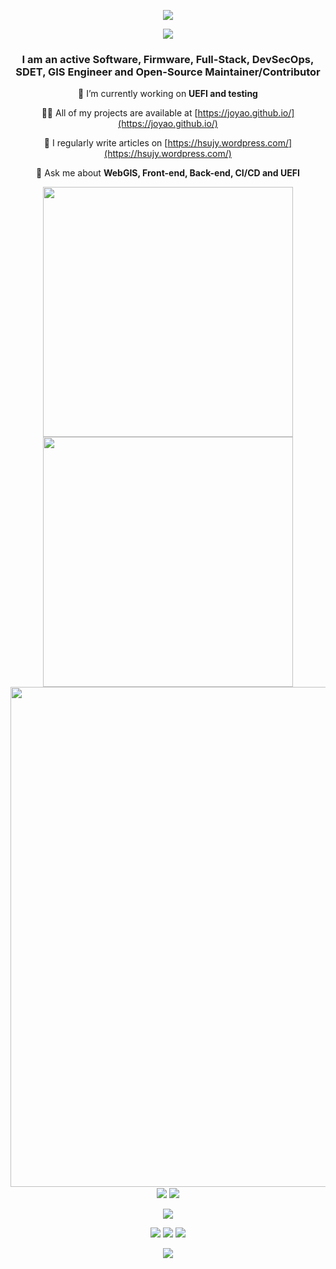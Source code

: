 <!-- https://github.com/kyechan99/capsule-render -->
<p align="center">
<img src="https://capsule-render.vercel.app/api?type=Venom&color=timeGradient&height=200&&section=header&text=I%20am%20joyao!&fontAlign=50&fontAlignY=50&animation=twinkling" />
</p>



<!-- https://github.com/DenverCoder1/readme-typing-svg -->
<p align="center">
<img src="https://readme-typing-svg.demolab.com?font=Orbitron&size=25&pause=1000&center=true&vCenter=true&random=false&width=600&lines=Welcome+to+my+GitHub+profile+page!" />
</p>

<h3 align="center">I am an active Software, Firmware, Full-Stack, DevSecOps, SDET, GIS Engineer and Open-Source Maintainer/Contributor</h3>

<div align="center">

🌱 I’m currently working on **UEFI and testing**

👨‍💻 All of my projects are available at [https://joyao.github.io/](https://joyao.github.io/)

📝 I regularly write articles on [https://hsujy.wordpress.com/](https://hsujy.wordpress.com/)

💬 Ask me about **WebGIS, Front-end, Back-end, CI/CD and UEFI**
</div>

<p align="center">
<!-- https://github.com/anuraghazra/github-readme-stats -->
<img align="center" width="400" src="https://github-readme-stats-beige-eight-20.vercel.app/api?username=joyao&count_private=true&theme=transparent&show_icons=true&hide_border=true&show=reviews&hide_title=true&hide=contribs&number_format=long\&rank_icon=github" />
<!-- https://github.com/DenverCoder1/github-readme-streak-stats -->
<img align="center" width="400" src="https://streak-stats.demolab.com?user=joyao&theme=transparent&hide_border=true" />
<br/>
<!-- https://github.com/Ashutosh00710/github-readme-activity-graph -->
<img width="800" src="https://github-readme-activity-graph.vercel.app/graph?username=joyao&theme=github-compact&hide_border=true&area=true&custom_title=Contribution%20Graph" />
<br/>
<!-- https://github.com/anuraghazra/github-readme-stats -->
<img align="center" src="https://github-readme-stats-beige-eight-20.vercel.app/api/wakatime?username=joyao&theme=transparent&hide_border=true&layout=compact&langs_count=22&v=2" />
<!-- https://github.com/anuraghazra/github-readme-stats -->
<img align="center" src="https://github-readme-stats-beige-eight-20.vercel.app/api/top-langs/?username=joyao&theme=transparent&hide_border=true&layout=donut-vertical&langs_count=6" />
<br/>
<!-- https://github.com/LelouchFR/skill-icons -->
<br/>
<img align="center" src="https://go-skill-icons.vercel.app/api/icons?i=py,c,cs,nodejs,dotnet,html,css,js,ts,md,sqlserver,aws,jenkins,docker,linux">
</p>

<!-- https://github.com/badges/shields -->
<p align="center">
<a href="https://github.com/joyao"><img src="https://img.shields.io/badge/GitHub-joyao-blue?logo=github" /></a>
<a href="https://wakatime.com/@joyao"><img src="https://wakatime.com/badge/user/5589b09c-58d0-4e0d-902d-9d04c3039d0c.svg" /></a>
<!-- https://github.com/antonkomarev/github-profile-views-counter -->
<img src="https://komarev.com/ghpvc/?username=joyao" />
</p>

<!-- https://github.com/kyechan99/capsule-render -->
<p align="center">
<img src="https://capsule-render.vercel.app/api?type=waving&color=timeGradient&height=150&&section=footer&fontAlign=50&fontAlignY=70&desc=Hope%20your%20program%20is%20bug-free!&descAlign=50&descSize=30&descAlignY=70&animation=twinkling" />
</p>